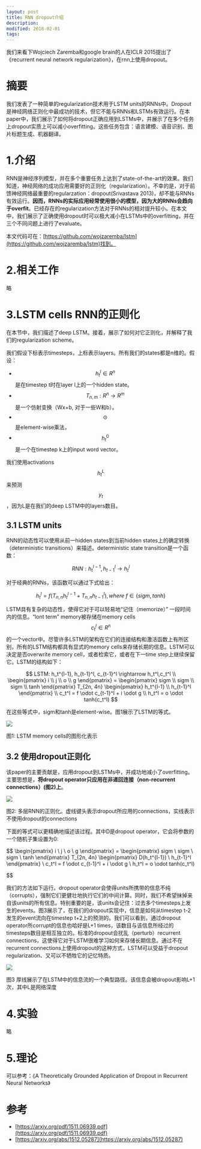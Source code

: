 ```yaml
---
layout: post
title: RNN dropout介绍
description: 
modified: 2018-02-01
tags:
---
```


我们来看下Wojciech Zaremba和google brain的人在ICLR 2015提出了《recurrent neural network regularization》，在rnn上使用dropout。

# 摘要

我们发表了一种简单的regularization技术用于LSTM units的RNNs中。Dropout是神经网络正则化中最成功的技术，但它不能与RNNs和LSTMs有效运行。在本paper中，我们展示了如何将dropout正确应用到LSTMs中，并展示了在多个任务上dropout实质上可以减小overfitting。这些任务包含：语言建模、语音识别、图片标题生成、机器翻译。

# 1.介绍

RNN是神经序列模型，并在多个重要任务上达到了state-of-the-art的效果。我们知道，神经网络的成功应用需要好的正则化（regularization）。不幸的是，对于前馈神经网络最重要的regularzation：dropout(Srivastava 2013)，却不能与RNNs有效运行。**因而，RNNs的实际应用经常使用很小的模型，因为大的RNNs会趋向于overfit**。已经存在的regularization方法对于RNNs的相对提升较小。在本文中，我们展示了正确使用dropout时可以极大减小在LSTMs中的overfitting，并在三个不同问题上进行了evaluate。

本文代码可在：[https://github.com/wojzaremba/lstm](https://github.com/wojzaremba/lstm)找到。

# 2.相关工作

略

# 3.LSTM cells RNN的正则化

在本节中，我们描述了deep LSTM。接着，展示了如何对它正则化，并解释了我们的regularization scheme。

我们假设下标表示timesteps，上标表示layers。所有我们的states都是n维的。假设：

- $$h_t^l \in R^n$$是在timestep t时在layer l上的一个hidden state。
- $$T_{n,m}: R^n \rightarrow R^m$$是一个仿射变换（Wx+b, 对于一些W和b）。
- $$\odot$$是element-wise乘法，
- $$h_t^0$$是一个在timestep k上的input word vector。

我们使用activations $$h_t^L$$来预测$$y_t$$，因为L是在我们的deep LSTM中的layers数目。

## 3.1 LSTM units

RNN的动态性可以使用从前一hidden states到当前hidden states上的确定转换（deterministic transitions）来描述。deterministic state transition是一个函数：

$$
RNN: h_t^{l-1}, h_{t-1}^l \rightarrow h_t^l
$$

对于经典的RNNs，该函数可以通过下式给出：

$$
h_t^l = f(T_{n,n} h_t^{l-1} + T_{n,n} h_{t-1}^l), where \ f \in \lbrace sigm, tanh \rbrace
$$

LSTM具有复杂的动态性，使得它对于可以轻易地“记住（memorize）”
一段时间内的信息。“lont term” memory被存储在memory cells $$c_t^l \in R^n$$的一个vector中。尽管许多LSTM的架构在它们的连接结构和激活函数上有所区别，所有的LSTM结构都具有显式的memory cells来存储长期的信息。LSTM可以决定是否overwrite memory cell，或者检索它，或者在下一time step上继续保留它。LSTM的结构如下：

$$
LSTM: h_t^{l-1}, h_{t-1}^l, c_{t-1}^l \rightarrow h_t^l,c_t^l \\
\begin{pmatrix}
    i \\
    j \\
    o \\
    g 
\end{pmatrix} = 
\begin{pmatrix}
    sigm \\
    sigm \\
    sigm \\
    tanh 
\end{pmatrix} T_{2n, 4n} 
\begin{pmatrix}
    h_t^{l-1} \\
    h_{t-1}^l 
\end{pmatrix}  \\
c_t^l = f \odot c_{t-1}^l + i \odot g \\
h_t^l = o \odot tanh(c_t^l)
$$

在这些等式中，sigm和tanh是element-wise。图1展示了LSTM的等式。

<img src="http://pic.yupoo.com/wangdren23_v/a8cc0a16/ad837591.jpg">

图1: LSTM memory cells的图形化表示

## 3.2 使用dropout正则化

该paper的主要贡献是，应用dropout到LSTMs中，并成功地减小了overfitting。主要思想是，**将dropout operator只应用在非递回连接（non-recurrent connections）(图2)上**。

<img src="http://pic.yupoo.com/wangdren23_v/5074d637/117eacbf.jpg">

图2: 多层RNN的正则化。虚线键头表示dropout所应用的connections，实线表示不使用dropout的connections

下面的等式可以更精确地描述该过程。其中D是dropout operator，它会将参数的一个随机子集设置为0:

$$
\begin{pmatrix}
    i \\
    j \\
    o \\
    g 
\end{pmatrix} = 
\begin{pmatrix}
    sigm \\
    sigm \\
    sigm \\
    tanh 
\end{pmatrix} T_{2n, 4n} 
\begin{pmatrix}
    D(h_t^{l-1}) \\
    h_{t-1}^l 
\end{pmatrix} \\
c_t^l = f \odot c_{t-1}^l + i \odot g \\
h_t^l = o \odot tanh(c_t^l)

$$

我们的方法如下运行。dropout operator会使得units所携带的信息不纯（corrupts），强制它们更健壮地执行它们的中间计算。同时，我们不希望抹掉来自该units的所有信息。特别重要的是，该units会记住：过去多个timesteps上发生的events。图3展示了，在我们的dropout实现中，信息是如何从timestep t-2发生的event流向在timestep t+2上的预测的。我们可以看到，通过dropout operator所corrupt的信息也哈好是L+1 times，该数目与该信息所经过的timesteps数目是相互独立的。标准的dropout会扰乱（perturb）recurrent connections，这使得它对于LSTM很难学习如何来存储长期信息。通过不在recurrent connections上使用dropout的这种方式，LSTM可以受益于dropout regularization、又可以不牺牲它的记忆特质。

<img src="http://pic.yupoo.com/wangdren23_v/a45d852b/1be89610.jpg">

图3 厚线展示了在LSTM中的信息流的一个典型路径。该信息会被dropout影响L+1次，其中L是网络深度

# 4.实验

略

# 5.理论

可以参考：《A Theoretically Grounded Application of Dropout in Recurrent Neural Networks》



# 参考

- [https://arxiv.org/pdf/1511.06939.pdf](https://arxiv.org/pdf/1511.06939.pdf)
- [https://arxiv.org/abs/1512.05287](https://arxiv.org/abs/1512.05287)